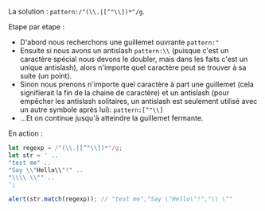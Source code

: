 La solution : `pattern:/"(\\.|[^"\\])*"/g`.

Etape par etape :

- D'abord nous recherchons une guillemet ouvrante `pattern:"`
- Ensuite si nous avons un antislash `pattern:\\` (puisque c'est un caractère spécial nous devons le doubler, mais dans les faits c'est un unique antislash), alors n'importe quel caractère peut se trouver à sa suite (un point).
- Sinon nous prenons n'importe quel caractère à part une guillemet (cela signifierait la fin de la chaine de caractère) et un antislash (pour empêcher les antislash solitaires, un antislash est seulement utilisé avec un autre symbole après lui): `pattern:[^"\\]`
- ...Et on continue jusqu'à atteindre la guillemet fermante.

En action :

```js run
let regexp = /"(\\.|[^"\\])*"/g;
let str = ' ..
"test me" ..
"Say \\"Hello\\"!" ..
"\\\\ \\"" ..
';

alert(str.match(regexp)); // "test me","Say \"Hello\"!","\\ \""
```
